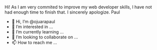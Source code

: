 Hi! As I am very commited to improve my web developer skills, I have not had enough time to finish that. I sincerely apologize.
Paul


- 👋 Hi, I’m @ojuarapaul
- 👀 I’m interested in ...
- 🌱 I’m currently learning ...
- 💞️ I’m looking to collaborate on ...
- 📫 How to reach me ...

<!---
ojuarapaul/ojuarapaul is a ✨ special ✨ repository because its `README.md` (this file) appears on your GitHub profile.
You can click the Preview link to take a look at your changes.
--->
